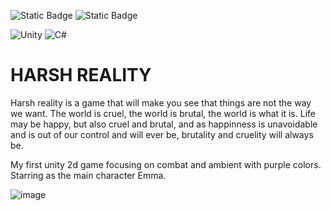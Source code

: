 <img alt="Static Badge" src="https://img.shields.io/badge/MONAMBIKE-%236c00fa?style=for-the-badge&label=MADE%20BY&labelColor=%23050505"> <img alt="Static Badge" src="https://img.shields.io/badge/CC--BY--4.0%20license-%236c00fa?style=for-the-badge&label=LICENSE&labelColor=%23050505">

![Unity](https://img.shields.io/badge/unity-%23000000.svg?style=for-the-badge&logo=unity&logoColor=white)
![C#](https://img.shields.io/badge/c%23-%23239120.svg?style=for-the-badge&logo=csharp&logoColor=white)

# HARSH REALITY

Harsh reality is a game that will make you see that things are not the way we want.
The world is cruel, the world is brutal, the world is what it is. Life may be happy, but also cruel and brutal, and as happinness is unavoidable and  is out of our control and will ever be, brutality and cruelity will always be.

My first unity 2d game focusing on combat and ambient with purple colors. Starring as the main character Emma.

![image](https://github.com/monambike/unity-2d-game/assets/35270174/29e7a52b-dd5c-4e5a-add6-af1e738f8455)

